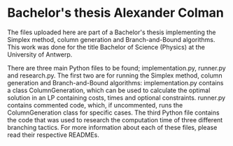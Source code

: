 # Bachelor's thesis Alexander Colman
The files uploaded here are part of a Bachelor's thesis implementing the Simplex method, column generation and Branch-and-Bound algorithms. This work was done for the title Bachelor of Science (Physics) at the University of Antwerp.

There are three main Python files to be found; implementation.py, runner.py and research.py. The first two are for running the Simplex method, column generation and Branch-and-Bound algorithms: implementation.py contains a class ColumnGeneration, which can be used to calculate the optimal solution in an LP containing costs, times and optional constraints. runner.py contains commented code, which, if uncommented, runs the ColumnGeneration class for specific cases. The third Python file contains the code that was used to research the computation time of three different branching tactics.
For more information about each of these files, please read their respective READMEs.



